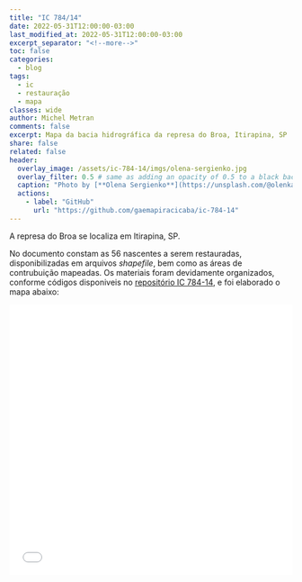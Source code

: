 ```yaml
---
title: "IC 784/14"
date: 2022-05-31T12:00:00-03:00
last_modified_at: 2022-05-31T12:00:00-03:00
excerpt_separator: "<!--more-->"
toc: false
categories:
  - blog
tags:
  - ic
  - restauração
  - mapa
classes: wide
author: Michel Metran
comments: false
excerpt: Mapa da bacia hidrográfica da represa do Broa, Itirapina, SP
share: false
related: false
header:
  overlay_image: /assets/ic-784-14/imgs/olena-sergienko.jpg
  overlay_filter: 0.5 # same as adding an opacity of 0.5 to a black background
  caption: "Photo by [**Olena Sergienko**](https://unsplash.com/@olenkasergienko?utm_source=unsplash&utm_medium=referral&utm_content=creditCopyText) on [Unsplash](https://unsplash.com)"
  actions:
    - label: "GitHub"
      url: "https://github.com/gaemapiracicaba/ic-784-14"
---
```


A represa do Broa se localiza em Itirapina, SP.



No documento constam as 56 nascentes a serem restauradas, disponibilizadas em arquivos *shapefile*, bem como as áreas de contrubuição mapeadas.
Os materiais foram devidamente organizados, conforme códigos disponiveis no [repositório IC 784-14](https://github.com/gaemapiracicaba/ic-784-14), e foi elaborado o mapa abaixo:

<iframe src="/assets/ic-784-14/maps/map.html" width="100%" height="480"  frameborder="0" allowfullscreen></iframe>
